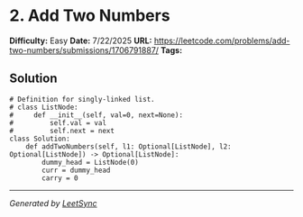 # 2. Add Two Numbers

**Difficulty:** Easy
**Date:** 7/22/2025
**URL:** https://leetcode.com/problems/add-two-numbers/submissions/1706791887/
**Tags:** 

## Solution

```unknown
# Definition for singly-linked list.
# class ListNode:
#     def __init__(self, val=0, next=None):
#         self.val = val
#         self.next = next
class Solution:
    def addTwoNumbers(self, l1: Optional[ListNode], l2: Optional[ListNode]) -> Optional[ListNode]:
        dummy_head = ListNode(0)
        curr = dummy_head
        carry = 0

```

---
*Generated by [LeetSync](https://github.com/your-repo/leetsync)*
